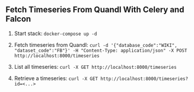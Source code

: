 ## Fetch Timeseries From Quandl With Celery and Falcon

1. Start stack: `docker-compose up -d`

2. Fetch timeseries from Quandl: `curl -d '{"database_code":"WIKI", "dataset_code":"FB"}' -H "Content-Type: application/json" -X POST http://localhost:8000/timeseries`

3. List all timeseries: `curl -X GET http://localhost:8000/timeseries`

4. Retrieve a timeseries: `curl -X GET http://localhost:8000/timeseries?id=<...>`
